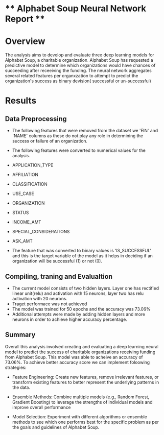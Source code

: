 # ** Alphabet Soup Neural Network Report **

#  Overview
The analysis aims to develop and evaluate three deep learning models for Alphabet Soup, a charitable organization.  Alphabet Soup has requested a predictive model to determine which organizations would have chances of succeeding after receeiving the funding. 
The neural network aggregates several related features per organxzation to attempt to predict the organization's success as binary devision( successful or un-successful)

# Results
## Data Preprocessing

- The following features that were removed from the dataset we 'EIN' and 'NAME' columns as these do not play any role in determining the success or failure of an organization. 

- The following features were converted to numerical values for the analysis. 
- APPLICATION_TYPE
- AFFILIATION
- CLASSIFICATION
- USE_CASE
- ORGANIZATION
- STATUS
- INCOME_AMT
- SPECIAL_CONSIDERATIONS
- ASK_AMT

- The feature that was converted to binary values is 'IS_SUCCESSFUL' and this is the target variable of the model as it helps in deciding if an organization will be successful (1) or not (0). 

## Compiling, traning and Evalualtion
- The current model consists of two hidden layers. Layer one has  rectified linear unit(relu) and activation with 15 neurons, layer two has relu activation with 20 neurons.
- Traget performace was not achieved 
- The model was trained for 50 epochs and the accuracy was 73.06%
- Additional attempts were made by adding hidden layers and more neurons in order to achieve higher accuracy percentage. 

## Summary  
Overall this analysis involved creating and evaluating a deep learning neural model to predict the success of charitable organizations receiving funding from Alphabet Soup. This model was able to acheive an accuracy of 73.06%. To achieve better accuracy score we can implement foloowing strategies:
- Feature Engineering: Create new features, remove irrelevant features, or transform existing features to better represent the underlying patterns in the data.

- Ensemble Methods: Combine multiple models (e.g., Random Forest, Gradient Boosting) to leverage the strengths of individual models and improve overall performance

- Model Selection: Experiment with different algorithms or ensemble methods to see which one performs best for the specific problem as per the goals and guidelines of Alphabet Soup.



